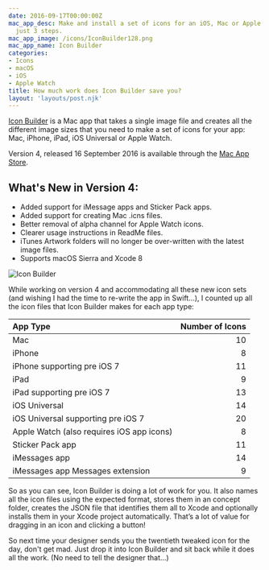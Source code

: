 ```yaml
---
date: 2016-09-17T00:00:00Z
mac_app_desc: Make and install a set of icons for an iOS, Mac or Apple Watch app in
  just 3 steps.
mac_app_image: /icons/IconBuilder128.png
mac_app_name: Icon Builder
categories:
- Icons
- macOS
- iOS
- Apple Watch
title: How much work does Icon Builder save you?
layout: 'layouts/post.njk'
---
```


[Icon Builder][1] is a Mac app that takes a single image file and creates all
the different image sizes that you need to make a set of icons for your app:
Mac, iPhone, iPad, iOS Universal or Apple Watch.

Version 4, released 16 September 2016 is available through the [Mac App
Store][2].

## What's New in Version 4:

* Added support for iMessage apps and Sticker Pack apps.
* Added support for creating Mac .icns files.
* Better removal of alpha channel for Apple Watch icons.
* Clearer usage instructions in ReadMe files.
* iTunes Artwork folders will no longer be over-written with the latest image
  files.
* Supports macOS Sierra and Xcode 8

![Icon Builder][3]

While working on version 4 and accommodating all these new icon sets (and
wishing I had the time to re-write the app in Swift...), I counted up all the
icon files that Icon Builder makes for each app type:

| App Type                                  | Number of Icons |
| :---------------------------------------- | --------------: |
| Mac                                       |              10 |
| iPhone                                    |               8 |
| iPhone supporting pre iOS 7               |              11 |
| iPad                                      |               9 |
| iPad supporting pre iOS 7                 |              13 |
| iOS Universal                             |              14 |
| iOS Universal supporting pre iOS 7        |              20 |
| Apple Watch (also requires iOS app icons) |               8 |
| Sticker Pack app                          |              11 |
| iMessages app                             |              14 |
| iMessages app Messages extension          |               9 |

So as you can see, Icon Builder is doing a lot of work for you. It also names
all the icon files using the expected format, stores them in an concept folder,
creates the JSON file that identifies them all to Xcode and optionally installs
them in your Xcode project automatically. That’s a lot of value for dragging in
an icon and clicking a button!

So next time your designer sends you the twentieth tweaked icon for the day,
don't get mad. Just drop it into Icon Builder and sit back while it does all the
work. (No need to tell the designer that...)

[1]: /icon-builder/
[2]: https://itunes.apple.com/app/icon-builder/id552293482
[3]: /images/2016/IconBuilder.png
